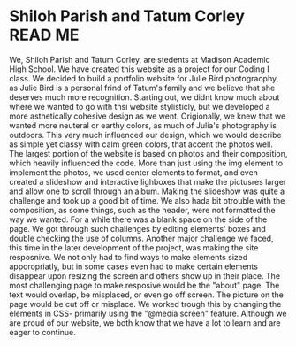 # Shiloh Parish and Tatum Corley READ ME

 We, Shiloh Parish and Tatum Corley, are stedents at Madison Academic High School. 
 We have created this website as a project for our Coding I class.
 We decided to build a portfolio website for Julie Bird photograophy, as Julie Bird is a personal frind of Tatum's family and we believe that she deserves much more recognition. 
 Starting out, we didnt know much about where we wanted to go with thsi website stylisticly, but we developed a more asthetically cohesive  design as we went. 
 Origionally, we knew that we wanted more neuteral or earthy colors, as much of Julia's photography is outdoors.
 This very much influenced our design, which we would describe as simple yet classy with calm green colors, that accent the photos well.
 The largest portion of the website is based on photos and their composition, which heavily influenced the code. 
 More than just using the img element to implement the photos, we used center elements to format, and even created a slideshow and interactive lighboxes that make the pictusres larger and allow one to scroll through an album. 
 Making the slideshow was quite a challenge and took up a good bit of time.
 We also hada bit otrouble with the composition, as some things, such as the header, were not formatted the way we wanted.
 For a while there was a blank space on the side of the page. We got through such challenges by editing elements' boxes and double checking the use of columns.
 Another major challenge we faced, this time in the later development of the project, was making the site resposnive.
 We not only had to find ways to make elements sized apporopriatly, but in some cases even had to make certain elements disappear upon resizing the screen and others show up in their place.
 The most challenging page to make resposive would be the "about" page.
 The text would overlap, be misplaced, or even go off screen.
 The picture on the page would be cut off or misplace. We worked trough this by changing the elements in CSS- primarily using the "@media screen" feature.
 Although we are proud of our website, we both know that we have a lot to learn and are eager to continue.
